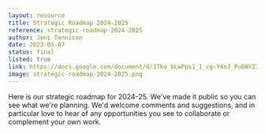 ```yaml
---
layout: resource
title: Strategic Roadmap 2024-2025
reference: strategic-roadmap-2024-2025
author: Jeni Tennison
date: 2023-05-07
status: final
listed: true
link: https://docs.google.com/document/d/1Tko_bLwPps1_1_cg-Y4nJ_Pu88YZ1R26rwtQ9IW5jCs/edit#heading=h.jgmduqp1336
image: strategic-roadmap-2024-2025.png
---
```

Here is our strategic roadmap for 2024-25. We've made it public so you can see what we're planning. We'd welcome comments and suggestions, and in particular love to hear of any opportunities you see to collaborate or complement your own work.